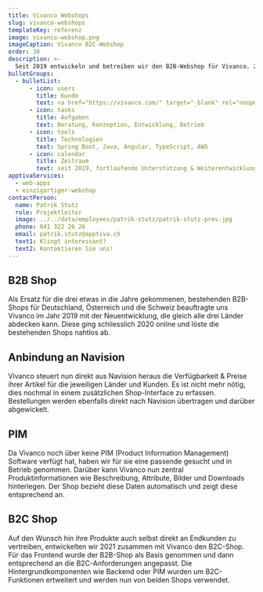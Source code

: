 ```yaml
---
title: Vivanco Webshops
slug: vivanco-webshops
templateKey: referenz
image: vivanco-webshop.png
imageCaption: Vivanco B2C-Webshop
order: 30
description: >-
  Seit 2019 entwickeln und betreiben wir den B2B-Webshop für Vivanco. 2021 kam dann noch der neue B2C-Webshop hinzu.
bulletGroups:
  - bulletList:
      - icon: users
        title: Kunde
        text: <a href="https://vivanco.com/" target="_blank" rel="noopener noreferrer">Vivanco GmbH</a>
      - icon: tasks
        title: Aufgaben
        text: Beratung, Konzeption, Entwicklung, Betrieb
      - icon: tools
        title: Technologien
        text: Spring Boot, Java, Angular, TypeScript, AWS
      - icon: calendar
        title: Zeitraum
        text: seit 2019, fortlaufende Unterstützung & Weiterentwicklung
apptivaServices:
  - web-apps
  - einzigartiger-webshop
contactPerson:
  name: Patrik Stutz
  role: Projektleiter
  image: ../../data/employees/patrik-stutz/patrik-stutz-prev.jpg
  phone: 041 322 26 26
  email: patrik.stutz@apptiva.ch
  text1: Klingt interessant?
  text2: Kontaktieren Sie uns!
---
```


## B2B Shop

Als Ersatz für die drei etwas in die Jahre gekommenen, bestehenden B2B-Shops für Deutschland, Österreich und die Schweiz beauftragte uns Vivanco im Jahr 2019 mit der Neuentwicklung, die gleich alle drei Länder abdecken kann. Diese ging schliesslich 2020 online und löste die bestehenden Shops nahtlos ab.

## Anbindung an Navision

Vivanco steuert nun direkt aus Navision heraus die Verfügbarkeit & Preise ihrer Artikel für die jeweiligen Länder und Kunden. Es ist nicht mehr nötig, dies nochmal in einem zusätzlichen Shop-Interface zu erfassen. Bestellungen werden ebenfalls direkt nach Navision übertragen und darüber abgewickelt.

## PIM

Da Vivanco noch über keine PIM (Product Information Management) Software verfügt hat, haben wir für sie eine passende gesucht und in Betrieb genommen. Darüber kann Vivanco nun zentral Produktinformationen wie Beschreibung, Attribute, Bilder und Downloads hinterlegen. Der Shop bezieht diese Daten automatisch und zeigt diese entsprechend an.

## B2C Shop

Auf den Wunsch hin ihre Produkte auch selbst direkt an Endkunden zu vertreiben, entwickelten wir 2021 zusammen mit Vivanco den B2C-Shop. Für das Frontend wurde der B2B-Shop als Basis genommen und dann entsprechend an die B2C-Anforderungen angepasst. Die Hintergrundkomponenten wie Backend oder PIM wurden um B2C-Funktionen ertweitert und werden nun von beiden Shops verwendet.
